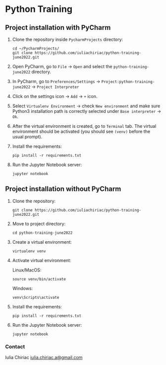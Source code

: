 # Python Training

## Project installation with PyCharm

1. Clone the repository inside `PycharmProjects` directory:

    ```shell
    cd ~/PycharmProjects/
    git clone https://github.com/iuliachiriac/python-training-june2022.git
    ```

1. Open PyCharm, go to `File` -> `Open` and select the `python-training-june2022` directory.
1. In PyCharm, go to `Preferences/Settings` -> `Project:python-training-june2022` -> `Project Interpreter`
1. Click on the settings icon -> `Add` -> `+` icon.
1. Select `Virtualenv Environment` -> check `New environment` and make sure Python3 installation path is correctly selected under `Base interpreter` -> `Ok`.
1. After the virtual environment is created, go to `Terminal` tab. The virtual environment should be activated (you should see `(venv)` before the usual prompt).

1. Install the requirements:

    ```shell
    pip install -r requirements.txt
    ```

1. Run the Jupyter Notebook server:

    ```shell
    jupyter notebook
    ```

## Project installation without PyCharm

1. Clone the repository:

    ```shell
    git clone https://github.com/iuliachiriac/python-training-june2022.git
    ```

1. Move to project directory:
    ```shell
    cd python-training-june2022
    ```

1. Create a virtual environment:

    ```shell
    virtualenv venv
    ```

1. Activate virtual environment:

    Linux/MacOS:
    ```shell
    source venv/bin/activate
    ```

    Windows:
    ```shell
    venv\Scripts\activate
    ```

1. Install the requirements:

    ```shell
    pip install -r requirements.txt
    ```

1. Run the Jupyter Notebook server:

    ```shell
    jupyter notebook
    ```

### Contact
Iulia Chiriac <iulia.chiriac.a@gmail.com>
